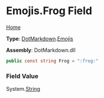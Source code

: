 # Emojis\.Frog Field

[Home](../../../README.md)

**Type**: [DotMarkdown](../../README.md)\.[Emojis](../README.md)

**Assembly**: DotMarkdown\.dll

```csharp
public const string Frog = ":frog:"
```

### Field Value

System\.[String](https://docs.microsoft.com/en-us/dotnet/api/system.string)